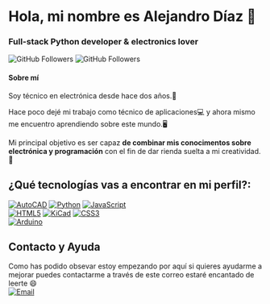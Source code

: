 # Hola, mi nombre es Alejandro Díaz 👋
### Full-stack Python developer & electronics lover

![GitHub Followers](https://img.shields.io/github/followers/alexdevrep?style=social)
![GitHub Followers](https://img.shields.io/github/stars/alexdevrep?style=social)

#### Sobre mí
Soy técnico en electrónica desde hace dos años.🤖

Hace poco dejé mi trabajo como técnico de aplicaciones💻 y ahora mismo me 
encuentro aprendiendo sobre este mundo.🖥️

Mi principal objetivo es ser capaz **de combinar mis conocimentos sobre electrónica y programación**
con el fin de dar rienda suelta a mi creatividad.🧠

## ¿Qué tecnologías vas a encontrar en mi perfil?:
[![AutoCAD](https://img.shields.io/badge/AUTOCAD-000000?style=for-the-badge&logo=Autodesk&logoColor=white&labelColor=101010)]()
[![Python](https://img.shields.io/badge/Python-3776AB?style=for-the-badge&logo=python&logoColor=white&labelColor=101010)]()
[![JavaScript](https://img.shields.io/badge/JavaScript-F7DF1E?style=for-the-badge&logo=javascript&logoColor=white&labelColor=101010)]()
</br>
[![HTML5](https://img.shields.io/badge/HTML5-E34F26?style=for-the-badge&logo=html5&logoColor=white&labelColor=101010)]()
[![KiCad](https://img.shields.io/badge/KICAD-314CB0?style=for-the-badge&logo=kicad&logoColor=white&labelColor=101010)]()
[![CSS3](https://img.shields.io/badge/CSS3-1572B6?style=for-the-badge&logo=css3&logoColor=white&labelColor=101010)]()
</br>
[![Arduino](https://img.shields.io/badge/Arduino-00878F?style=for-the-badge&logo=arduino&logoColor=white&labelColor=101010)]()


## Contacto y Ayuda
Como has podido obsevar estoy empezando por aquí si quieres ayudarme a mejorar puedes contactarme 
a través de este correo estaré encantado de leerte 😄
</br>
[![Email](https://img.shields.io/badge/alexdevrep@gmail.com-46ad3b?style=for-the-badge&logo=gmail&logoColor=white&labelColor=101010)](mailto:alexdevrep@gmail.com)

<!--
**alexdevrep/alexdevrep** is a ✨ _special_ ✨ repository because its `README.md` (this file) appears on your GitHub profile.

Here are some ideas to get you started:

- 🔭 I’m currently working on ...
- 🌱 I’m currently learning ...
- 👯 I’m looking to collaborate on ...
- 🤔 I’m looking for help with ...
- 💬 Ask me about ...
- 📫 How to reach me: ...
- 😄 Pronouns: ...
- ⚡ Fun fact: ...
-->
